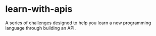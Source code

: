 # learn-with-apis
A series of challenges designed to help you learn a new programming language through building an API.
